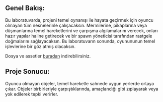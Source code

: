 ## Genel Bakış:
Bu laboratuvarda, projeni temel oynanışı ile hayata geçirmek için oyuncu olmayan tüm nesnelerinle çalışacaksın. Mermilerine, pikaplarına veya düşmanlarına temel hareketlerini ve çarpışma algılamalarını verecek, onları hazır yapılar haline getirecek ve bir spawn yöneticisi tarafından rastgele doğmalarını sağlayacaksın. Bu laboratuvarın sonunda, oyunununun temel işlevlerine bir göz atmış olacaksın.

Dosya ve assetler [buradan](https://drive.google.com/file/d/1IHwZxi6n8fNYs9tUb7LIX9BRnOjveXYj/view?usp=sharing) indirebilirsiniz.

## Proje Sonucu:
Oyuncu olmayan objeler, temel hareketle sahnede uygun yerlerde ortaya çıkar. Objeler birbirleriyle çarpıştıklarında, amaçlandığı gibi zıplayarak veya yok edilerek tepki verirler.
